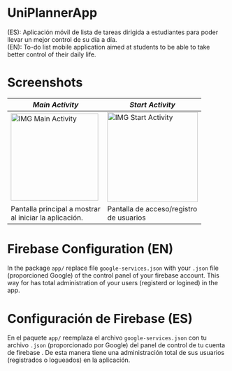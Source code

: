 # UniPlannerApp
(ES): Aplicación móvil de lista de tareas dirigida a estudiantes para poder llevar un mejor control de su día a día. <br>
(EN): To-do list mobile application aimed at students to be able to take better control of their daily life.

# Screenshots
| *Main Activity* | *Start Activity* |
| --- | --- |
| <img src="https://i.ibb.co/9p0DQVN/app-uniplanner-1.jpg" alt="IMG Main Activity" width="200" position="center"> | <img src="https://i.ibb.co/JcS5Z8x/app-uniplanner-2.jpg" alt="IMG Start Activity" width="206.5"> |
| Pantalla principal a mostrar<br> al iniciar la aplicación. | Pantalla de acceso/registro<br> de usuarios |

# Firebase Configuration (EN)
In the package <code>app/</code> replace file <code>google-services.json</code> with your <code>.json</code> file (proporcioned Google) of the control panel of your firebase account. This way for has total administration of your users (registerd or logined) in the app.

# Configuración de Firebase (ES)
En el paquete <code>app/</code> reemplaza el archivo <code>google-services.json</code> con tu archivo <code>.json</code> (proporcionado por Google) del panel de control de tu cuenta de firebase . De esta manera tiene una administración total de sus usuarios (registrados o logueados) en la aplicación.
